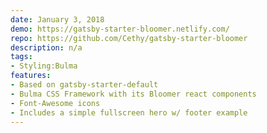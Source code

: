 ```yaml
---
date: January 3, 2018
demo: https://gatsby-starter-bloomer.netlify.com/
repo: https://github.com/Cethy/gatsby-starter-bloomer
description: n/a
tags:
- Styling:Bulma
features:
- Based on gatsby-starter-default
- Bulma CSS Framework with its Bloomer react components
- Font-Awesome icons
- Includes a simple fullscreen hero w/ footer example
---
```

